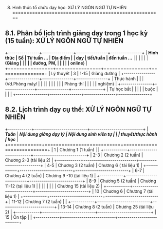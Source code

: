 8. Hình thức tổ chức dạy học: XỬ LÝ NGÔN NGỮ TỰ NHIÊN
=====================================================

8.1. Phân bổ lịch trình giảng dạy trong 1 học kỳ (15 tuần): XỬ LÝ NGÔN NGỮ TỰ NHIÊN
-----------------------------------------------------------------------------------

+----------------+----------------+----------------+----------------+
| **Hình thức    | **Số           | **Từ tuần ...  | **Địa điểm**   |
| dạy**          | tiết/tuần**    | đến tuần ...** |                |
|                |                |                | **(Giảng       |
|                |                |                | đường, PM,     |
|                |                |                | online)**      |
+================+================+================+================+
| Lý thuyết      | 3              | 1-15           | Giảng đường    |
+----------------+----------------+----------------+----------------+
| Thực hành      |                |                | (Vd.Phòng máy/ |
|                |                |                |                |
|                |                |                | Phòng thí      |
|                |                |                | nghiệm)        |
+----------------+----------------+----------------+----------------+
| Tự học bắt     |                |                |                |
| buộc           |                |                |                |
+----------------+----------------+----------------+----------------+

8.2. Lịch trình dạy cụ thể: XỬ LÝ NGÔN NGỮ TỰ NHIÊN
---------------------------------------------------

+------------+---------------------------+---------------------------+
| ***Tuần*** | ***Nội dung giảng dạy lý  | ***Nội dung sinh viên tự  |
|            | thuyết/thực hành***       | học***                    |
+============+===========================+===========================+
| 1          | Chương 1 (1 tuần)         |                           |
+------------+---------------------------+---------------------------+
| 2-3        | Chương 2 (2 tuần)         | Chương 2-3 (tài liệu 2)   |
+------------+---------------------------+---------------------------+
| 4-5        | Chương 3 (2 tuần)         | Chương 6 ( tài liệu 1)    |
+------------+---------------------------+---------------------------+
| 6-7        | Chương 4 (2 tuần)         | Chương 9 -10 (tài liệu 1) |
+------------+---------------------------+---------------------------+
| 8-9        | Chương 5 (2 tuần)         | Chương 11-12 (tại liệu 1) |
|            |                           |                           |
|            |                           | Chương 15 (tài liệu 2)    |
+------------+---------------------------+---------------------------+
| 10         | Chương 6                  | Chương 7 (tài liệu 1)     |
+------------+---------------------------+---------------------------+
| 11-12      | Chương 7 (2 tuần)         |                           |
+------------+---------------------------+---------------------------+
| 13-14      | Chương 8 (2 tuần)         | Chương 25 (tài liệu 2)    |
+------------+---------------------------+---------------------------+
| 15         | Ôn tập                    |                           |
+------------+---------------------------+---------------------------+

